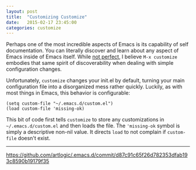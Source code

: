 ```yaml
---
layout: post
title:  "Customizing Customize"
date:   2015-02-17 23:45:00
categories: customize
---
```

Perhaps one of the most incredible aspects of Emacs is its capability of self documentation. You can literally discover and learn about any aspect of Emacs inside of Emacs itself. While [not perfect](http://emacswiki.org/emacs/CustomizingAndSaving#toc3), I believe `M-x customize` embodies that same spirit of discoverability when dealing with simple configuration changes.

Unfortunately, `customize` changes your init.el by default, turning your main configuration file into a disorganized mess rather quickly. Luckily, as with most things in Emacs, this behavior is configurable:

```elisp
(setq custom-file "~/.emacs.d/custom.el")
(load custom-file 'missing-ok)
```

This bit of code first tells `customize` to store any customizations in `~/.emacs.d/custom.el` and then loads the file. The `'missing-ok` symbol is simply a descriptive non-nil value. It directs `load` to not complain if `custom-file` doesn't exist.

***

<https://github.com/artlogic/.emacs.d/commit/d87c91c65f26d782353dfab193c8590b19179f35>
